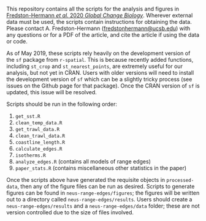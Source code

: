 This repository contains all the scripts for the analysis and figures in [Fredston-Hermann *et al.* 2020 *Global Change Biology*](https://onlinelibrary.wiley.com/doi/abs/10.1111/gcb.15035). Wherever external data must be used, the scripts contain instructions for obtaining the data. Please contact A. Fredston-Hermann (fredstonhermann@ucsb.edu) with any questions or for a PDF of the article, and cite the article if using the data or code. 

As of May 2019, these scripts rely heavily on the development version of the `sf` package from `r-spatial`. This is because recently added functions, including `st_crop` and `st_nearest_points`, are extremely useful for our analysis, but not yet in CRAN. Users with older versions will need to install the development version of `sf` which can be a slightly tricky process (see issues on the Github page for that package). Once the CRAN version of `sf` is updated, this issue will be resolved. 

Scripts should be run in the following order: 

1. `get_sst.R`
1. `clean_temp_data.R`
1. `get_trawl_data.R`
1. `clean_trawl_data.R`
1. `coastline_length.R`
1. `calculate_edges.R`
1. `isotherms.R`
1. `analyze_edges.R` (contains all models of range edges)
1. `paper_stats.R` (contains miscellaneous other statistics in the paper)

Once the scripts above have generated the requisite objects in `processed-data`, then any of the figure files can be run as desired. Scripts to generate figures can be found in `neus-range-edges/figures`; the figures will be written out to a directory called `neus-range-edges/results`. Users should create a `neus-range-edges/results` and a `neus-range-edges/data` folder; these are not version controlled due to the size of files involved. 
